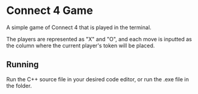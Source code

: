 # Connect 4 Game

A simple game of Connect 4 that is played in the terminal.

The players are represented as "X" and "O", and each move is inputted as the column where the current player's token will be placed.

## Running

Run the C++ source file in your desired code editor, or run the .exe file in the folder.